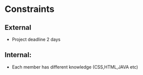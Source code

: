 # Constraints

##  External

- Project deadline 2 days

## Internal:

- Each member has different knowledge (CSS,HTML,JAVA etc)
